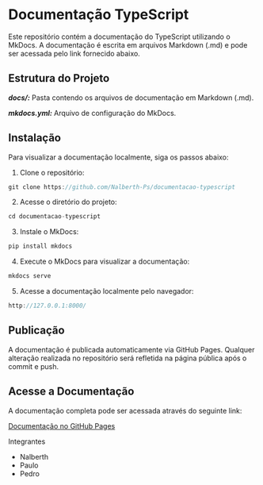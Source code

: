 # Documentação TypeScript
Este repositório contém a documentação do TypeScript utilizando o MkDocs. A documentação é escrita em arquivos Markdown (.md) e pode ser acessada pelo link fornecido abaixo.

## Estrutura do Projeto
***docs/:*** Pasta contendo os arquivos de documentação em Markdown (.md).

***mkdocs.yml:*** Arquivo de configuração do MkDocs.

## Instalação
Para visualizar a documentação localmente, siga os passos abaixo:

1. Clone o repositório:
```go
git clone https://github.com/Nalberth-Ps/documentacao-typescript
```
2. Acesse o diretório do projeto:
```go
cd documentacao-typescript
```
3. Instale o MkDocs:
```go
pip install mkdocs
```
4. Execute o MkDocs para visualizar a documentação:
```go
mkdocs serve
```
5. Acesse a documentação localmente pelo navegador:
```go
http://127.0.0.1:8000/
```

## Publicação
A documentação é publicada automaticamente via GitHub Pages. Qualquer alteração realizada no repositório será refletida na página pública após o commit e push.

## Acesse a Documentação
A documentação completa pode ser acessada através do seguinte link:

[Documentação no GitHub Pages](https://nalberth-ps.github.io/documentacao-typescript/)

Integrantes
- Nalberth
- Paulo
- Pedro

